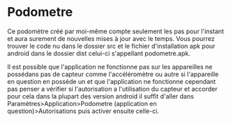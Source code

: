 # Podometre
Ce podomètre créé par moi-même compte seulement les pas pour l'instant et aura surement de nouvelles mises à jour avec le temps.
Vous pourrez trouver le code nu dans le dossier src et le fichier d'installation apk pour android dans le dossier dist celui-ci 
s'appellant podometre.apk.

Il est possible que l'application ne fonctionne pas sur les appareilles ne possédans pas de capteur comme l'accéléromètre ou autre 
si l'appareille en question en posséde un et que l'application ne fonctionne cependant pas penser a vérifier si l'autorisation
a l'utilisation du capteur et accorder pour cela dans la plupart des version android il suffit d'aller dans Paramètres>Application>Podometre
(application en question)>Autorisations puis activer ensuite celle-ci.
